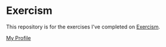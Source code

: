 # Exercism

This repository is for the exercises I've completed on [Exercism][].

[My Profile][]

[exercism]: http://exercism.io/
[my profile]: https://exercism.org/profiles/gizemnkorkmaz
